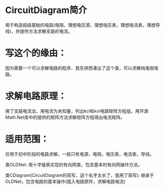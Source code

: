 # CircuitDiagram简介
用于构造超级基础的电路(电阻，理想电压源，理想电压表，理想电流表，理想导线)，并提供方法求解支路的电流。

# 写这个的缘由：
因为需要一个可以求解电路的程序，我东拼西凑出了这个类，可以求解纯电阻电路。

# 求解电路原理：
用了支路电流法，用电流为未知量，列出kcl和kvl电路矩阵方程组，用开源Math.Net库中的提供的矩阵方法求解矩阵方程得出电流矩阵。

# 适用范围：
仅用于初中阶段的电路求解，一般只有电源，电阻，电压表，电流表，导线。

类OLDNet:
用十字链表实现的有向网类，包含基本的有向网操作方法。

类CDiagram(CircuitDiagram的简写，这个名字太长了，我用了简写):
继承于OLDNet，包含电路的基本操作(插入电路原件，求解电路电流)
